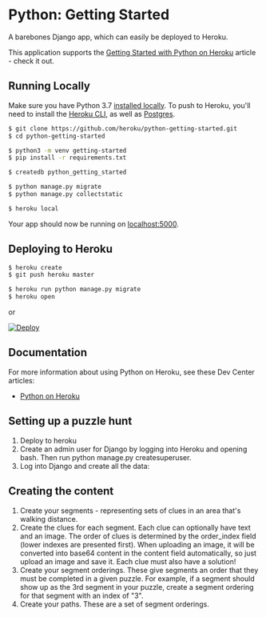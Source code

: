 # Python: Getting Started

A barebones Django app, which can easily be deployed to Heroku.

This application supports the [Getting Started with Python on Heroku](https://devcenter.heroku.com/articles/getting-started-with-python) article - check it out.

## Running Locally

Make sure you have Python 3.7 [installed locally](http://install.python-guide.org). To push to Heroku, you'll need to install the [Heroku CLI](https://devcenter.heroku.com/articles/heroku-cli), as well as [Postgres](https://devcenter.heroku.com/articles/heroku-postgresql#local-setup).

```sh
$ git clone https://github.com/heroku/python-getting-started.git
$ cd python-getting-started

$ python3 -m venv getting-started
$ pip install -r requirements.txt

$ createdb python_getting_started

$ python manage.py migrate
$ python manage.py collectstatic

$ heroku local
```

Your app should now be running on [localhost:5000](http://localhost:5000/).

## Deploying to Heroku

```sh
$ heroku create
$ git push heroku master

$ heroku run python manage.py migrate
$ heroku open
```
or

[![Deploy](https://www.herokucdn.com/deploy/button.svg)](https://heroku.com/deploy)

## Documentation

For more information about using Python on Heroku, see these Dev Center articles:

- [Python on Heroku](https://devcenter.heroku.com/categories/python)

## Setting up a puzzle hunt
1. Deploy to heroku
2. Create an admin user for Django by logging into Heroku and opening bash.  Then run python manage.py createsuperuser.
3. Log into Django and create all the data:

## Creating the content
1. Create your segments - representing sets of clues in an area that's walking distance.
2. Create the clues for each segment.  Each clue can optionally have text and an image.  The order of clues is determined by the order_index field (lower indexes are presented first).  When uploading an image, it will be converted into base64 content in the content field automatically, so just upload an image and save it.  Each clue must also have a solution!
3. Create your segment orderings.  These give segments an order that they must be completed in a given puzzle.  For example, if a segment should show up as the 3rd segment in your puzzle, create a segment ordering for that segment with an index of "3".
4. Create your paths.  These are a set of segment orderings.